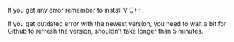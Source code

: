 If you get any error remember to install V C++.

If you get outdated error with the newest version, you need to wait a bit for Github to refresh the version, shouldn't take longer than 5 minutes.
